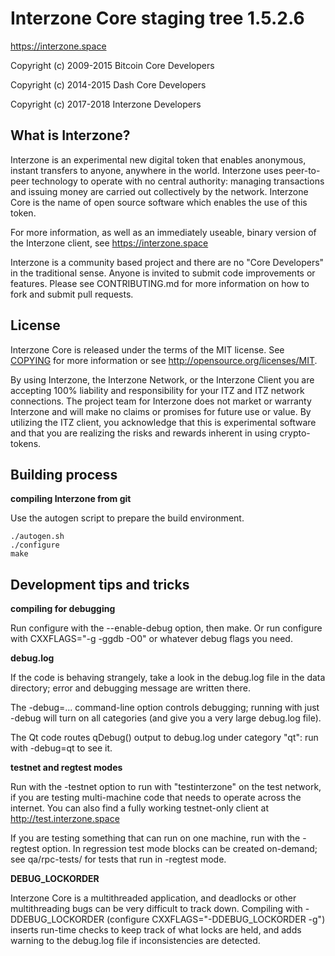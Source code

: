Interzone Core staging tree 1.5.2.6
===============================

https://interzone.space

Copyright (c) 2009-2015 Bitcoin Core Developers

Copyright (c) 2014-2015 Dash Core Developers

Copyright (c) 2017-2018 Interzone Developers



What is Interzone?
-----------------

Interzone is an experimental new digital token that enables anonymous, instant
transfers to anyone, anywhere in the world. Interzone uses peer-to-peer technology
to operate with no central authority: managing transactions and issuing money
are carried out collectively by the network. Interzone Core is the name of open
source software which enables the use of this token.

For more information, as well as an immediately useable, binary version of
the Interzone client, see https://interzone.space

Interzone is a community based project and there are no "Core Developers" in the traditional
sense. Anyone is invited to submit code improvements or features. Please see CONTRIBUTING.md
for more information on how to fork and submit pull requests.

License
-------

Interzone Core is released under the terms of the MIT license. See [COPYING](COPYING) for more
information or see http://opensource.org/licenses/MIT.

By using Interzone, the Interzone Network, or the Interzone Client you are accepting 100% liability and responsibility
for your ITZ and ITZ network connections. The project team for Interzone does not market or warranty Interzone and 
will make no claims or promises for future use or value. By utilizing the ITZ client, you acknowledge that this is 
experimental software and that you are realizing the risks and rewards inherent in using crypto-tokens.

Building process
-----------------

**compiling Interzone from git**

Use the autogen script to prepare the build environment.

    ./autogen.sh
    ./configure
    make


Development tips and tricks
---------------------------

**compiling for debugging**

Run configure with the --enable-debug option, then make. Or run configure with
CXXFLAGS="-g -ggdb -O0" or whatever debug flags you need.

**debug.log**

If the code is behaving strangely, take a look in the debug.log file in the data directory;
error and debugging message are written there.

The -debug=... command-line option controls debugging; running with just -debug will turn
on all categories (and give you a very large debug.log file).

The Qt code routes qDebug() output to debug.log under category "qt": run with -debug=qt
to see it.

**testnet and regtest modes**

Run with the -testnet option to run with "testinterzone" on the test network, if you
are testing multi-machine code that needs to operate across the internet. You can also
find a fully working testnet-only client at http://test.interzone.space

If you are testing something that can run on one machine, run with the -regtest option.
In regression test mode blocks can be created on-demand; see qa/rpc-tests/ for tests
that run in -regtest mode.

**DEBUG_LOCKORDER**

Interzone Core is a multithreaded application, and deadlocks or other multithreading bugs
can be very difficult to track down. Compiling with -DDEBUG_LOCKORDER (configure
CXXFLAGS="-DDEBUG_LOCKORDER -g") inserts run-time checks to keep track of what locks
are held, and adds warning to the debug.log file if inconsistencies are detected.
